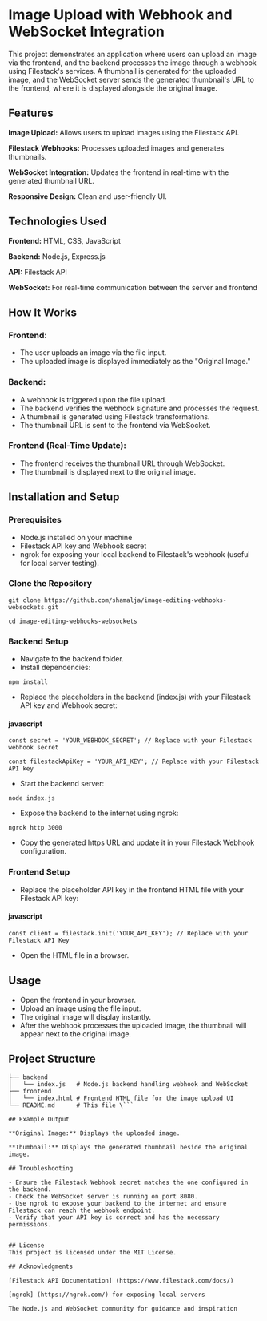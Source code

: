# Image Upload with Webhook and WebSocket Integration #

This project demonstrates an application where users can upload an image via the frontend, and the backend processes the image through a webhook using Filestack's services. A thumbnail is generated for the uploaded image, and the WebSocket server sends the generated thumbnail's URL to the frontend, where it is displayed alongside the original image.

## Features

**Image Upload:** Allows users to upload images using the Filestack API.

**Filestack Webhooks:** Processes uploaded images and generates thumbnails.

**WebSocket Integration:** Updates the frontend in real-time with the generated thumbnail URL.

**Responsive Design:** Clean and user-friendly UI.

## Technologies Used

**Frontend:** HTML, CSS, JavaScript

**Backend:** Node.js, Express.js

**API:** Filestack API

**WebSocket:** For real-time communication between the server and frontend

## How It Works

### Frontend:

- The user uploads an image via the file input.
- The uploaded image is displayed immediately as the "Original Image."

### Backend:

- A webhook is triggered upon the file upload.
- The backend verifies the webhook signature and processes the request.
- A thumbnail is generated using Filestack transformations.
- The thumbnail URL is sent to the frontend via WebSocket.

### Frontend (Real-Time Update):

- The frontend receives the thumbnail URL through WebSocket.
- The thumbnail is displayed next to the original image.

## Installation and Setup

### Prerequisites

- Node.js installed on your machine
- Filestack API key and Webhook secret
- ngrok for exposing your local backend to Filestack's webhook (useful for local server testing).
  
### Clone the Repository

`git clone https://github.com/shamalja/image-editing-webhooks-websockets.git`

`cd image-editing-webhooks-websockets`

### Backend Setup

- Navigate to the backend folder.
- Install dependencies:

`npm install`

- Replace the placeholders in the backend (index.js) with your Filestack API key and Webhook secret:

#### javascript

`const secret = 'YOUR_WEBHOOK_SECRET'; // Replace with your Filestack webhook secret`

`const filestackApiKey = 'YOUR_API_KEY'; // Replace with your Filestack API key`

- Start the backend server:

`node index.js`

- Expose the backend to the internet using ngrok:

`ngrok http 3000`

- Copy the generated https URL and update it in your Filestack Webhook configuration.

### Frontend Setup

- Replace the placeholder API key in the frontend HTML file with your Filestack API key:

#### javascript

`const client = filestack.init('YOUR_API_KEY'); // Replace with your Filestack API Key`

- Open the HTML file in a browser.

## Usage
- Open the frontend in your browser.
- Upload an image using the file input.
- The original image will display instantly.
- After the webhook processes the uploaded image, the thumbnail will appear next to the original image.

## Project Structure
```.
├── backend
│   └── index.js   # Node.js backend handling webhook and WebSocket
├── frontend
│   └── index.html # Frontend HTML file for the image upload UI
└── README.md      # This file \```

## Example Output

**Original Image:** Displays the uploaded image.

**Thumbnail:** Displays the generated thumbnail beside the original image.

## Troubleshooting

- Ensure the Filestack Webhook secret matches the one configured in the backend.
- Check the WebSocket server is running on port 8080.
- Use ngrok to expose your backend to the internet and ensure Filestack can reach the webhook endpoint.
- Verify that your API key is correct and has the necessary permissions.


## License
This project is licensed under the MIT License.

## Acknowledgments

[Filestack API Documentation] (https://www.filestack.com/docs/)

[ngrok] (https://ngrok.com/) for exposing local servers

The Node.js and WebSocket community for guidance and inspiration
